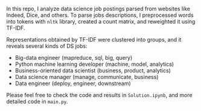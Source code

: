In this repo, I analyze data science job postings parsed from websites like Indeed, Dice, and others.
To parse jobs descriptions, I preprocessed words into tokens with ``nltk`` library,
created a count matrix, and reweighted it using TF-IDF.

Representations obtained by TF-IDF were clustered into groups, and it reveals several kinds of DS jobs:

* Big-data engineer (mapreduce, sql, big, query)
* Python machine learning developer (machine, model, analytics)
* Business-oriented data scientist (business, product, analytics)
* Data science manager (manage, communicate, business)
* Data engineer (deploy, engineer, downstream)

Please feel free to check the code and results in ``Solution.ipynb``, and more detailed code in ``main.py``.
